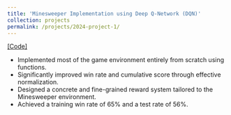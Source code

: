 ```yaml
---
title: 'Minesweeper Implementation using Deep Q-Network (DQN)'
collection: projects
permalink: /projects/2024-project-1/
---
```



[[Code]](https://github.com/juminsuh/24-1-MineMasters-01)
* Implemented most of the game environment entirely from scratch using functions.
* Significantly improved win rate and cumulative score through effective normalization.
* Designed a concrete and fine-grained reward system tailored to the Minesweeper environment. 
* Achieved a training win rate of 65% and a test rate of 56%.
